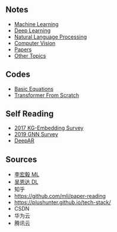 ## Notes

- [Machine Learning](machine_learning.md)
- [Deep Learning](deep_learning.md)
- [Natural Language Processing](natural_language_processing.md)
- [Computer Vision](computer_vision.md)
- [Papers](papers.md)
- [Other Topics](others.md)

## Codes

- [Basic Equations](basic_equations.py)
- [Transformer From Scratch](transformer.py)

## Self Reading

- [2017 KG-Embedding Survey](2017_kge_survey.md)
- [2019 GNN Survey](2019_GNN_survey.md)
- [DeepAR](DeepAR.md)

## Sources

- [李宏毅 ML](https://www.bilibili.com/video/BV1Wv411h7kN)
- [吴恩达 DL](https://www.bilibili.com/video/BV1FT4y1E74V)
- 知乎
- https://github.com/mli/paper-reading
- https://plushunter.github.io/tech-stack/
- CSDN
- 华为云
- 腾讯云
